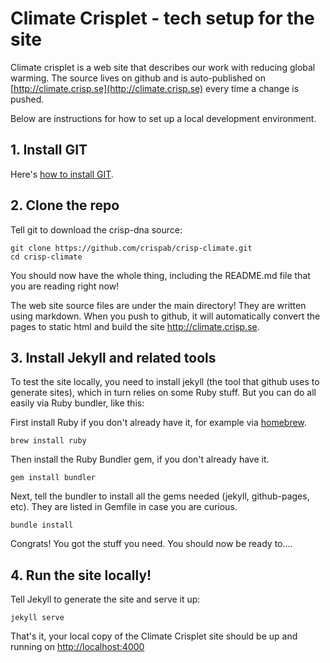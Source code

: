 ---
---
# Climate Crisplet - tech setup for the site

Climate crisplet is a web site that describes our work with reducing global warming. The source lives on github and is auto-published on [http://climate.crisp.se](http://climate.crisp.se) every time a change is pushed.

Below are instructions for how to set up a local development environment.

## 1. Install GIT

Here's [how to install GIT](http://git-scm.com/book/en/v2/Getting-Started-Installing-Git). 

## 2. Clone the repo

Tell git to download the crisp-dna source:

    git clone https://github.com/crispab/crisp-climate.git
	cd crisp-climate

You should now have the whole thing, including the README.md file that you are reading right now!

The web site source files are under the main directory! They are written using markdown. When you push to github, it will automatically convert the pages to static html and build the site http://climate.crisp.se. 

## 3. Install Jekyll and related tools

To test the site locally, you need to install jekyll (the tool that github uses to generate sites), which in turn relies on some Ruby stuff. But you can do all easily via Ruby bundler, like this:

First install Ruby if you don't already have it, for example via [homebrew](http://brew.sh).

    brew install ruby

Then install the Ruby Bundler gem, if you don't already have it.

    gem install bundler

Next, tell the bundler to install all the gems needed (jekyll, github-pages, etc). They are listed in Gemfile in case you are curious.

	bundle install	

Congrats! You got the stuff you need. You should now be ready to....

## 4. Run the site locally!

Tell Jekyll to generate the site and serve it up:

    jekyll serve

That's it, your local copy of the Climate Crisplet site should be up and running on
[http://localhost:4000](http://localhost:4000)
